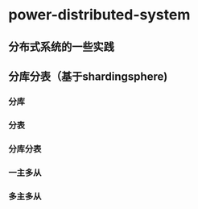 # power-distributed-system

## 分布式系统的一些实践

## 分库分表（基于shardingsphere)

### 分库

### 分表

### 分库分表

### 一主多从

### 多主多从
